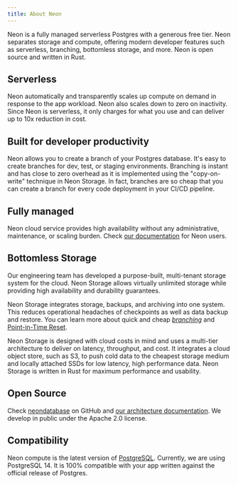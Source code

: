 ```yaml
---
title: About Neon
---
```


Neon is a fully managed serverless Postgres with a generous free tier.
Neon separates storage and compute, offering modern developer features such as serverless, branching, bottomless storage, and more.
Neon is open source and written in Rust.

## Serverless

Neon automatically and transparently scales up compute on demand in response to the app workload. Neon also scales down to zero on inactivity.
Since Neon is serverless, it only charges for what you use and can deliver up to 10x reduction in cost.

## Built for developer productivity

Neon allows you to create a branch of your Postgres database. It's easy to create branches for dev, test, or staging environments.
Branching is instant and has close to zero overhead as it is implemented using the "copy-on-write" technique in Neon Storage.
In fact, branches are so cheap that you can create a branch for every code deployment in your CI/CD pipeline.

## Fully managed

Neon cloud service provides high availability without any administrative, maintenance, or scaling burden. Check [our documentation](../get-started-with-neon/signing-up) for Neon users.

## Bottomless Storage

Our engineering team has developed a purpose-built, multi-tenant storage system for the cloud.
Neon Storage allows virtually unlimited storage while providing high availability and durability guarantees.

Neon Storage integrates storage, backups, and archiving into one system. This reduces operational headaches of checkpoints as well as data backup and restore.
You can learn more about quick and cheap [_branching_](../concepts#branches-coming-soon) and [Point-in-Time Reset](../concepts#point-in-time-reset).

Neon Storage is designed with cloud costs in mind and uses a multi-tier architecture to deliver on latency, throughput, and cost.
It integrates a cloud object store, such as S3, to push cold data to the cheapest storage medium and locally attached SSDs for low latency, high performance data.
Neon Storage is written in Rust for maximum performance and usability.

## Open Source

Check [neondatabase](https://github.com/neondatabase/neon) on GitHub and [our architecture documentation](../../storage-engine/architecture-overview). We develop in public under the Apache 2.0 license.

## Compatibility

Neon compute is the latest version of [PostgreSQL](https://www.postgresql.org/docs/14/release-14.html). Currently, we are using PostgreSQL 14. It is 100% compatible with your app written against the official release of Postgres.
